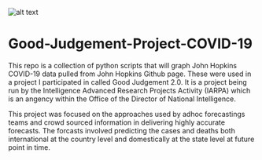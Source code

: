![alt text](https://github.com/moengiant/Good-Judgement-Project-COVID-19/logos/iarpa.png?raw=true)
# Good-Judgement-Project-COVID-19
This repo is a collection of python scripts that will graph John Hopkins COVID-19 data pulled from John Hopkins Github page. 
These were used in a project I participated in called Good Judgement 2.0. It is a project being run by the Intelligence Advanced Research Projects Activity (IARPA)
which is an angency within the Office of the Director of National Intelligence.

This project was focused on the approaches used by adhoc forecastings teams and crowd sourced information in delivering highly accurate forecasts.
The forcasts involved predicting the cases and deaths both international at the country level and domestically at the state level at future point in time. 


          
